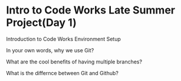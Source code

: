 # Intro to Code Works Late Summer Project(Day 1)

Introduction to Code Works
Environment Setup

In your own words, why we use Git?

What are the cool benefits of having multiple branches?

What is the differnce between Git and Github?